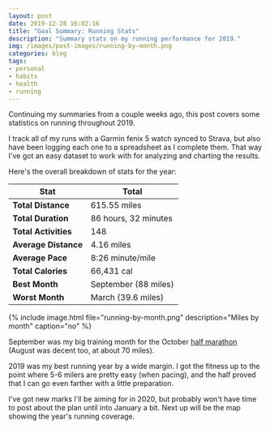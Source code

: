 ```yaml
---
layout: post
date: 2019-12-28 16:02:16
title: "Goal Summary: Running Stats"
description: "Summary stats on my running performance for 2019."
img: /images/post-images/running-by-month.png
categories: blog
tags:
- personal
- habits
- health
- running
---
```


Continuing my summaries from a couple weeks ago, this post covers some statistics on running throughout 2019.

I track all of my runs with a Garmin fenix 5 watch synced to Strava, but also have been logging each one to a spreadsheet as I complete them. That way I've got an easy dataset to work with for analyzing and charting the results.

Here's the overall breakdown of stats for the year:

| **Stat**             | Total                |
|----------------------|----------------------|
| **Total Distance**   | 615.55 miles         |
| **Total Duration**   | 86 hours, 32 minutes |
| **Total Activities** | 148                  |
| **Average Distance** | 4.16 miles           |
| **Average Pace**     | 8:26 minute/mile     |
| **Total Calories**   | 66,431 cal           |
| **Best Month**       | September (88 miles) |
| **Worst Month**      | March (39.6 miles)   |

{% include image.html file="running-by-month.png" description="Miles by month" caption="no" %}

September was my big training month for the October [half marathon](/post/13-point-1/ "13.1") (August was decent too, at about 70 miles).

2019 was my best running year by a wide margin. I got the fitness up to the point where 5-6 milers are pretty easy (when pacing), and the half proved that I can go even farther with a little preparation.

I've got new marks I'll be aiming for in 2020, but probably won't have time to post about the plan until into January a bit. Next up will be the map showing the year's running coverage.
